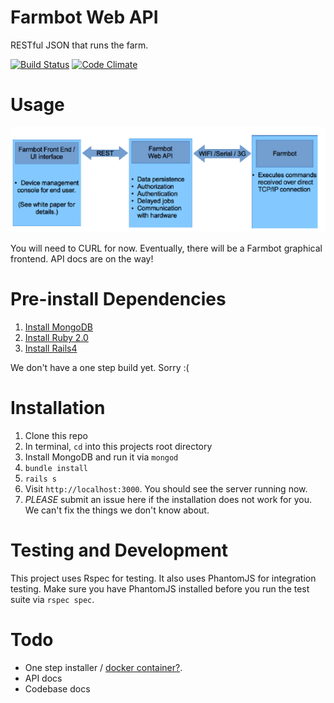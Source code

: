 Farmbot Web API
===
RESTful JSON that runs the farm.

[![Build Status](https://travis-ci.org/FarmBot/farmbot-web-api.png?branch=master)](https://travis-ci.org/farmbot/farmbot-web-api)
[![Code Climate](https://codeclimate.com/github/FarmBot/farmbot-web-api.png)](https://codeclimate.com/github/FarmBot/farmbot-web-api)

Usage
===
![How Farmbot will work](diagram.png)

You will need to CURL for now. Eventually, there will be a Farmbot graphical frontend. API docs are on the way!

Pre-install Dependencies
===
1. [Install MongoDB](http://docs.mongodb.org/manual/installation/)
2. [Install Ruby 2.0](https://www.ruby-lang.org/en/downloads/)
2. [Install Rails4](http://rubyonrails.org/download)

We don't have a one step build yet. Sorry :(

Installation
===
 1. Clone this repo
 2. In terminal, `cd` into this projects root directory
 3. Install MongoDB and run it via `mongod`
 3. `bundle install`
 4. `rails s`
 5. Visit `http://localhost:3000`. You should see the server running now.
 6. *PLEASE* submit an issue here if the installation does not work for you. We can't fix the things we don't know about.

Testing and Development
===
This project uses Rspec for testing. It also uses PhantomJS for integration testing. Make sure you have PhantomJS installed before you run the test suite via `rspec spec`.

Todo
===
 * One step installer / [docker container?](http://www.docker.io/learn_more/).
 * API docs
 * Codebase docs
